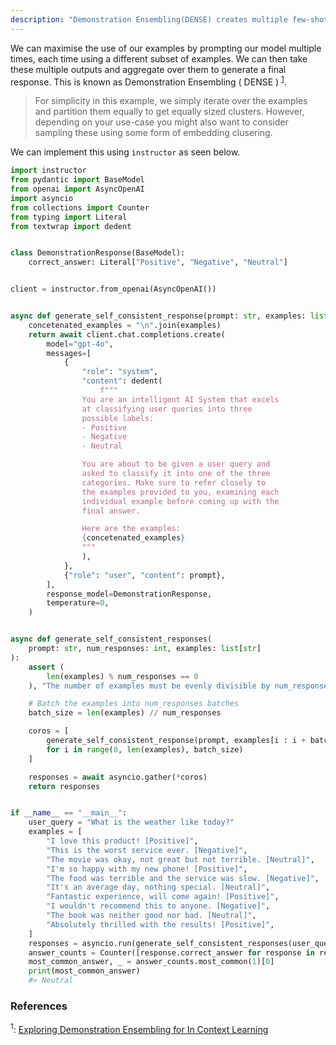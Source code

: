 ```yaml
---
description: "Demonstration Ensembling(DENSE) creates multiple few-shot prompts, each containing a distinct subset of examples from the training set. We then use that to generate a final response"
---
```


We can maximise the use of our examples by prompting our model multiple times, each time using a different subset of examples. We can then take these multiple outputs and aggregate over them to generate a final response. This is known as Demonstration Ensembling ( DENSE ) <sup><a href="https://arxiv.org/pdf/2308.08780">1</a></sup>.

> For simplicity in this example, we simply iterate over the examples and partition them equally to get equally sized clusters. However, depending on your use-case you might also want to consider sampling these using some form of embedding clusering.

We can implement this using `instructor` as seen below.

```python hl_lines="26-41"
import instructor
from pydantic import BaseModel
from openai import AsyncOpenAI
import asyncio
from collections import Counter
from typing import Literal
from textwrap import dedent


class DemonstrationResponse(BaseModel):
    correct_answer: Literal["Positive", "Negative", "Neutral"]


client = instructor.from_openai(AsyncOpenAI())


async def generate_self_consistent_response(prompt: str, examples: list[str]):
    concetenated_examples = "\n".join(examples)
    return await client.chat.completions.create(
        model="gpt-4o",
        messages=[
            {
                "role": "system",
                "content": dedent(
                    f"""
                You are an intelligent AI System that excels
                at classifying user queries into three
                possible labels:
                - Positive
                - Negative
                - Neutral

                You are about to be given a user query and
                asked to classify it into one of the three
                categories. Make sure to refer closely to
                the examples provided to you, examining each
                individual example before coming up with the
                final answer.

                Here are the examples:
                {concetenated_examples}
                """
                ),
            },
            {"role": "user", "content": prompt},
        ],
        response_model=DemonstrationResponse,
        temperature=0,
    )


async def generate_self_consistent_responses(
    prompt: str, num_responses: int, examples: list[str]
):
    assert (
        len(examples) % num_responses == 0
    ), "The number of examples must be evenly divisible by num_responses"

    # Batch the examples into num_responses batches
    batch_size = len(examples) // num_responses

    coros = [
        generate_self_consistent_response(prompt, examples[i : i + batch_size])
        for i in range(0, len(examples), batch_size)
    ]

    responses = await asyncio.gather(*coros)
    return responses


if __name__ == "__main__":
    user_query = "What is the weather like today?"
    examples = [
        "I love this product! [Positive]",
        "This is the worst service ever. [Negative]",
        "The movie was okay, not great but not terrible. [Neutral]",
        "I'm so happy with my new phone! [Positive]",
        "The food was terrible and the service was slow. [Negative]",
        "It's an average day, nothing special. [Neutral]",
        "Fantastic experience, will come again! [Positive]",
        "I wouldn't recommend this to anyone. [Negative]",
        "The book was neither good nor bad. [Neutral]",
        "Absolutely thrilled with the results! [Positive]",
    ]
    responses = asyncio.run(generate_self_consistent_responses(user_query, 5, examples))
    answer_counts = Counter([response.correct_answer for response in responses])
    most_common_answer, _ = answer_counts.most_common(1)[0]
    print(most_common_answer)
    #> Neutral
```

### References

<sup id="ref-1">1</sup>: [Exploring Demonstration Ensembling for In Context Learning](https://arxiv.org/pdf/2308.08780)
